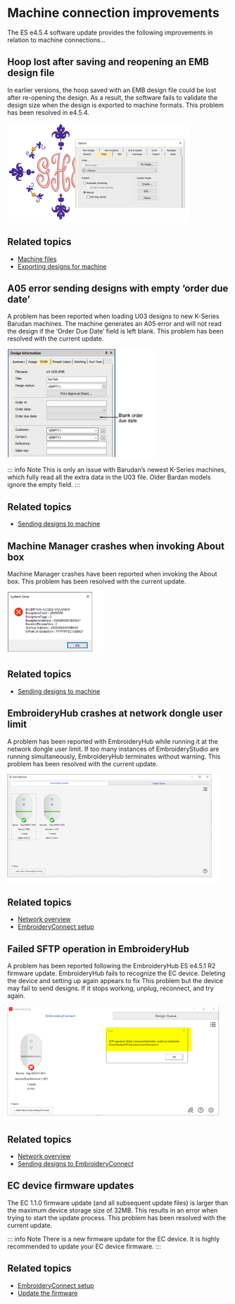 # Machine connection improvements

The ES e4.5.4 software update provides the following improvements in relation to machine connections…

## Hoop lost after saving and reopening an EMB design file

In earlier versions, the hoop saved with an EMB design file could be lost after re-opening the design. As a result, the software fails to validate the design size when the design is exported to machine formats. This problem has been resolved in e4.5.4.

![PESOffsetHoop.png](assets/PESOffsetHoop.png)

## Related topics

- [Machine files](../../Basics/basics/Machine_files)
- [Exporting designs for machine](../../Production/output/Exporting_designs_for_machine)

## A05 error sending designs with empty ‘order due date’

A problem has been reported when loading U03 designs to new K-Series Barudan machines. The machine generates an A05 error and will not read the design if the ‘Order Due Date’ field is left blank. This problem has been resolved with the current update.

![DesignInformationBlankOrderDate.png](assets/DesignInformationBlankOrderDate.png)

::: info Note
This is only an issue with Barudan’s newest K-Series machines, which fully read all the extra data in the U03 file. Older Bardan models ignore the empty field.
:::

## Related topics

- [Sending designs to machine](../../Production/output/Sending_designs_to_machine)

## Machine Manager crashes when invoking About box

Machine Manager crashes have been reported when invoking the About box. This problem has been resolved with the current update.

![AccessViolation.png](assets/AccessViolation.png)

## Related topics

- [Sending designs to machine](../../Production/output/Sending_designs_to_machine)

## EmbroideryHub crashes at network dongle user limit

A problem has been reported with EmbroideryHub while running it at the network dongle user limit. If too many instances of EmbroideryStudio are running simultaneously, EmbroideryHub terminates without warning. This problem has been resolved with the current update.

![EH_main_screen.png](assets/EH_main_screen.png)

## Related topics

- [Network overview](../../Production/network/Network_overview)
- [EmbroideryConnect setup](../../Production/network/EmbroideryConnect_setup)

## Failed SFTP operation in EmbroideryHub

A problem has been reported following the EmbroideryHub ES e4.5.1 R2 firmware update. EmbroideryHub fails to recognize the EC device. Deleting the device and setting up again appears to fix This problem but the device may fail to send designs. If it stops working, unplug, reconnect, and try again.

![EmbHubUpdateProblem.png](assets/EmbHubUpdateProblem.png)

## Related topics

- [Network overview](../../Production/network/Network_overview)
- [Sending designs to EmbroideryConnect](../../Production/network/Sending_designs_to_EmbroideryConnect)

## EC device firmware updates

The EC 1.1.0 firmware update (and all subsequent update files) is larger than the maximum device storage size of 32MB. This results in an error when trying to start the update process. This problem has been resolved with the current update.

::: info Note
There is a new firmware update for the EC device. It is highly recommended to update your EC device firmware.
:::

## Related topics

- [EmbroideryConnect setup](../../Production/network/EmbroideryConnect_setup)
- [Update the firmware](../../Production/network/Update_the_firmware)
